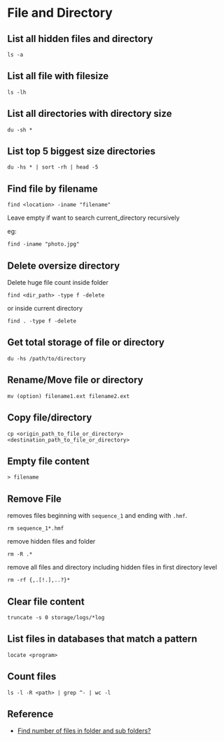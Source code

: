 # File and Directory

## List all hidden files and directory

`ls -a`

## List all file with filesize

`ls -lh`

## List all directories with directory size

`du -sh *`

## List top 5 biggest size directories

`du -hs * | sort -rh | head -5`

## Find file by filename

`find <location> -iname "filename"`

Leave empty if want to search current_directory recursively

eg:

`find -iname "photo.jpg"`

## Delete oversize directory

Delete huge file count inside folder

`find <dir_path> -type f -delete`

or inside current directory

`find . -type f -delete`

## Get total storage of file or directory

`du -hs /path/to/directory`

## Rename/Move file or directory

`mv (option) filename1.ext filename2.ext`

## Copy file/directory

`cp <origin_path_to_file_or_directory> <destination_path_to_file_or_directory>`

## Empty file content

`> filename`

## Remove File

removes files beginning with `sequence_1` and ending with `.hmf`.

`rm sequence_1*.hmf`

remove hidden files and folder

`rm -R .*`

remove all files and directory including hidden files in first directory level

`rm -rf {,.[!.],..?}*`

## Clear file content

`truncate -s 0 storage/logs/*log`

## List files in databases that match a pattern

`locate <program>`

## Count files

`ls -l -R <path> | grep ^- | wc -l`

## Reference

* [Find number of files in folder and sub folders?](https://askubuntu.com/questions/34099/find-number-of-files-in-folder-and-sub-folders)